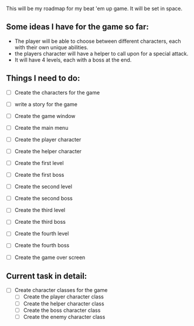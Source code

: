 This will be my roadmap for my beat 'em up game. It will be set in space.

## Some ideas I have for the game so far:
- The player will be able to choose between different characters, each with their own unique abilities.
- the players character will have a helper to call upon for a special attack.
- It will have 4 levels, each with a boss at the end.

## Things I need to do:
- [ ] Create the characters for the game
- [ ] write a story for the game
- [ ] Create the game window
- [ ] Create the main menu
- [ ] Create the player character
- [ ] Create the helper character
- [ ] Create the first level
- [ ] Create the first boss
- [ ] Create the second level
- [ ] Create the second boss
- [ ] Create the third level
- [ ] Create the third boss
- [ ] Create the fourth level
- [ ] Create the fourth boss
- [ ] Create the game over screen


## Current task in detail:
- [ ] Create character classes for the game
  - [ ] Create the player character class
  - [ ] Create the helper character class
  - [ ] Create the boss character class
  - [ ] Create the enemy character class
